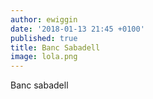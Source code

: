 ```yaml
---
author: ewiggin
date: '2018-01-13 21:45 +0100'
published: true
title: Banc Sabadell
image: lola.png
---
```


Banc sabadell